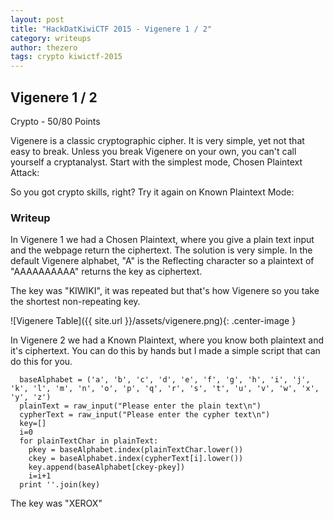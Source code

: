 ```yaml
---
layout: post
title: "HackDatKiwiCTF 2015 - Vigenere 1 / 2"
category: writeups
author: thezero
tags: crypto kiwictf-2015
---
```


## Vigenere 1 / 2
Crypto - 50/80 Points

Vigenere is a classic cryptographic cipher. It is very simple, yet not that easy to break. Unless you break Vigenere on your own, you can't call yourself a cryptanalyst. Start with the simplest mode, Chosen Plaintext Attack:

So you got crypto skills, right? Try it again on Known Plaintext Mode:

### Writeup
In Vigenere 1 we had a Chosen Plaintext, where you give a plain text input and the webpage return the ciphertext.
The solution is very simple. In the default Vigenere alphabet, "A" is the Reflecting character so a plaintext of
"AAAAAAAAAA" returns the key as ciphertext.

The key was "KIWIKI", it was repeated but that's how Vigenere so you take the shortest non-repeating key.

![Vigenere Table]({{ site.url }}/assets/vigenere.png){: .center-image }

In Vigenere 2 we had a Known Plaintext, where you know both plaintext and it's ciphertext.
You can do this by hands but I made a simple script that can do this for you.

      baseAlphabet = ('a', 'b', 'c', 'd', 'e', 'f', 'g', 'h', 'i', 'j', 'k', 'l', 'm', 'n', 'o', 'p', 'q', 'r', 's', 't', 'u', 'v', 'w', 'x', 'y', 'z')
      plainText = raw_input("Please enter the plain text\n")
      cypherText = raw_input("Please enter the cypher text\n")
      key=[]
      i=0
      for plainTextChar in plainText:
        pkey = baseAlphabet.index(plainTextChar.lower())
        ckey = baseAlphabet.index(cypherText[i].lower())
        key.append(baseAlphabet[ckey-pkey])
        i=i+1
      print ''.join(key)

The key was "XEROX"
